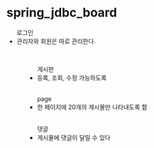 # spring_jdbc_board
<ul>로그인
<li> 관리자와 회원은 따로 관리한다.</li><ul>
<br>
<ul>게시판
<li>등록, 조회, 수정 가능하도록</li></ul>
<br>
<ul>page
<li>한 페이지에 20개의 게시물만 나타내도록 함</li>
</ul>
<br>
<ul>댓글
<li>게시물에 댓글이 달릴 수 있다</li>
</ul>
